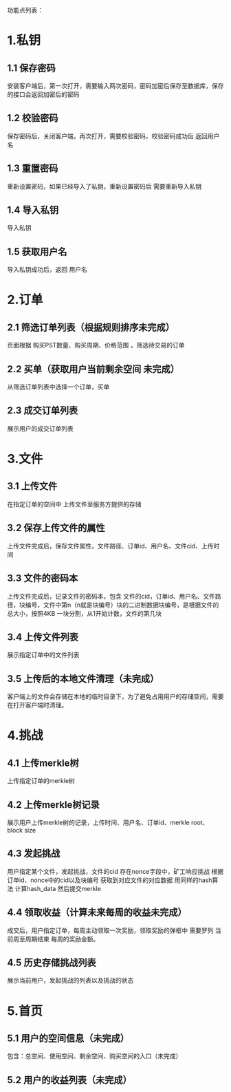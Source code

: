功能点列表：

# 1.私钥
## 1.1 保存密码
  安装客户端后，第一次打开，需要输入两次密码，密码加密后保存至数据库，保存的接口会返回加密后的密码
## 1.2 校验密码
  保存密码后，关闭客户端，再次打开，需要校验密码，校验密码成功后 返回用户名
## 1.3 重置密码
  重新设置密码，如果已经导入了私钥，重新设置密码后 需要重新导入私钥
## 1.4 导入私钥
  导入私钥
## 1.5 获取用户名
  导入私钥成功后，返回 用户名

# 2.订单
## 2.1 筛选订单列表（根据规则排序未完成）
  页面根据 购买PST数量、购买周期、价格范围 ，筛选待交易的订单
## 2.2 买单（获取用户当前剩余空间 未完成）
  从筛选订单列表中选择一个订单，买单
## 2.3 成交订单列表
  展示用户的成交订单列表

# 3.文件
## 3.1 上传文件
  在指定订单的空间中 上传文件至服务方提供的存储
## 3.2 保存上传文件的属性
  上传文件完成后，保存文件属性，文件路径、订单id、用户名、文件cid、上传时间
## 3.3 文件的密码本
  上传文件完成后，记录文件的密码本，包含 文件的cid，订单id、用户名、文件路径，块编号，文件中第n（n就是块编号）块的二进制数据块编号，是根据文件的总大小，按照4KB 一块分割，从1开始计数，文件的第几块
## 3.4 上传文件列表
  展示指定订单中的文件列表
## 3.5 上传后的本地文件清理（未完成）
  客户端上的文件会存储在本地的临时目录下，为了避免占用用户的存储空间，需要在打开客户端时清理。

# 4.挑战
## 4.1 上传merkle树
  上传指定订单的merkle树
## 4.2 上传merkle树记录
  展示用户上传merkle树的记录，上传时间、用户名、订单id、merkle root、block size
## 4.3 发起挑战
  用户指定某个文件，发起挑战，文件的cid 存在nonce字段中，矿工响应挑战 根据订单id、nonce中的cid以及块编号 获取到对应文件的对应数据 用同样的hash算法 计算hash_data 然后提交merkle
## 4.4 领取收益（计算未来每周的收益未完成）
  成交后，用户指定订单，每周主动领取一次奖励，领取奖励的弹框中 需要罗列 当前周至周期结束 每周的奖励金额。
## 4.5 历史存储挑战列表
  展示当前用户，发起挑战的列表以及挑战的状态

# 5.首页
## 5.1 用户的空间信息（未完成）
  包含：总空间、使用空间、剩余空间、购买空间的入口（未完成）
## 5.2 用户的收益列表（未完成）